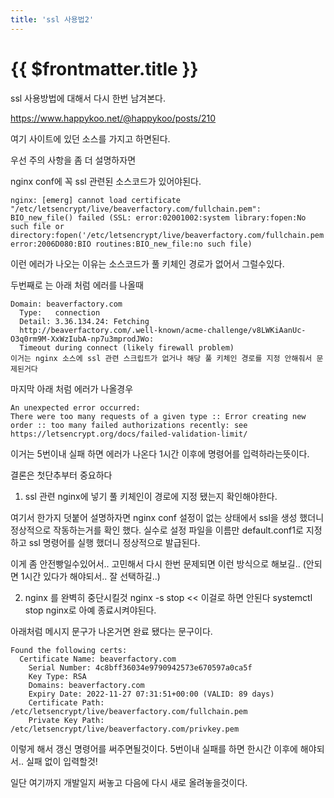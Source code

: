 ```yaml
---
title: 'ssl 사용법2'
---
```


# {{ $frontmatter.title }}



ssl 사용방법에 대해서 다시 한번 남겨본다.



https://www.happykoo.net/@happykoo/posts/210

여기 사이트에 있던 소스를 가지고 하면된다.



우선 주의 사항을 좀 더 설명하자면

nginx conf에 꼭 ssl 관련된 소스코드가 있어야된다.

```
nginx: [emerg] cannot load certificate "/etc/letsencrypt/live/beaverfactory.com/fullchain.pem": BIO_new_file() failed (SSL: error:02001002:system library:fopen:No such file or directory:fopen('/etc/letsencrypt/live/beaverfactory.com/fullchain.pem','r') error:2006D080:BIO routines:BIO_new_file:no such file)
```

이런 에러가 나오는 이유는 소스코드가 풀 키체인 경로가 없어서 그럴수있다.



두번째로 는 아래 처럼 에러를 나올때

```
Domain: beaverfactory.com
  Type:   connection
  Detail: 3.36.134.24: Fetching
  http://beaverfactory.com/.well-known/acme-challenge/v8LWKiAanUc-O3q0rm9M-XxWzIubA-np7u3mprodJWo:
  Timeout during connect (likely firewall problem)
이거는 nginx 소스에 ssl 관련 스크립트가 없거나 해당 풀 키체인 경로를 지정 안해줘서 문제된거다
```


마지막 아래 처럼 에러가 나올경우

```
An unexpected error occurred:
There were too many requests of a given type :: Error creating new order :: too many failed authorizations recently: see https://letsencrypt.org/docs/failed-validation-limit/
```

이거는 5번이내 실패 하면 에러가 나온다 1시간 이후에 명령어를 입력하라는뜻이다.







결론은 첫단추부터 중요하다

1. ssl 관련 nginx에 넣기 풀 키체인이 경로에 지정 됐는지 확인해야한다.

여기서 한가지 덧붙어 설명하자면 nginx conf 설정이 없는 상태에서 ssl을 생성 했더니 정상적으로 작동하는거를 확인 했다. 실수로 설정 파일을 이름만 default.conf1로 지정 하고 ssl 명령어를 실행 했더니 정상적으로 발급된다.

이게 좀 안전빵일수있어서.. 고민해서 다시 한번 문제되면 이런 방식으로 해보길.. (안되면 1시간 있다가 해야되서.. 잘 선택하길..)



2. nginx 를 완벽히 중단시킬것 nginx -s stop << 이걸로 하면 안된다 systemctl stop nginx로 아예 종료시켜야된다.

아래처럼 메시지 문구가 나온거면 완료 됐다는 문구이다.

```
Found the following certs:
  Certificate Name: beaverfactory.com
    Serial Number: 4c8bff36034e9790942573e670597a0ca5f
    Key Type: RSA
    Domains: beaverfactory.com
    Expiry Date: 2022-11-27 07:31:51+00:00 (VALID: 89 days)
    Certificate Path: /etc/letsencrypt/live/beaverfactory.com/fullchain.pem
    Private Key Path: /etc/letsencrypt/live/beaverfactory.com/privkey.pem
```



이렇게 해서 갱신 명령어를 써주면될것이다. 5번이내 실패를 하면 한시간 이후에 해야되서.. 실패 없이 입력할것!



일단 여기까지 개발일지 써놓고 다음에 다시 새로 올려놓을것이다.


